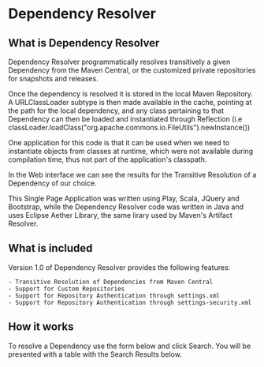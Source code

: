 # Dependency Resolver

## What is Dependency Resolver
Dependency Resolver programmatically resolves transitively a given Dependency from the Maven Central, or the customized private repositories for snapshots and releases.

Once the dependency is resolved it is stored in the local Maven Repository. A URLClassLoader subtype is then made available in the cache, pointing at the path for the local dependency, and any class pertaining to that Dependency can then be loaded and instantiated through Reflection (i.e classLoader.loadClass("org.apache.commons.io.FileUtils").newInstance())

One application for this code is that it can be used when we need to instantiate objects from classes at runtime, which were not available during compilation time, thus not part of the application's classpath.

In the Web interface we can see the results for the Transitive Resolution of a Dependency of our choice.

This Single Page Application was written using Play, Scala, JQuery and Bootstrap, while the Dependency Resolver code was written in Java and uses Eclipse Aether Library, the same lirary used by Maven's Artifact Resolver.

## What is included
Version 1.0 of Dependency Resolver provides the following features:

    - Transitive Resolution of Dependencies from Maven Central
    - Support for Custom Repositories
    - Support for Repository Authentication through settings.xml
    - Support for Repository Authentication through settings-security.xml
  
## How it works
To resolve a Dependency use the form below and click Search. You will be presented with a table with the Search Results below.
